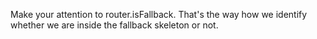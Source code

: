 Make your attention to router.isFallback. That's the way how we identify whether we are inside the fallback skeleton or not.

